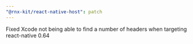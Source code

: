 ```yaml
---
"@rnx-kit/react-native-host": patch
---
```


Fixed Xcode not being able to find a number of headers when targeting react-native 0.64
